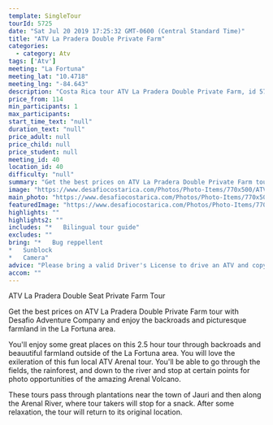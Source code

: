 ```yaml
---
template: SingleTour
tourId: 5725
date: "Sat Jul 20 2019 17:25:32 GMT-0600 (Central Standard Time)"
title: "ATV La Pradera Double Private Farm"
categories: 
  - category: Atv
tags: ['Atv']
meeting: "La Fortuna"
meeting_lat: "10.4718"
meeting_lng: "-84.643"
description: "Costa Rica tour ATV La Pradera Double Private Farm, id 5725"
price_from: 114
min_participants: 1
max_participants: 
start_time_text: "null"
duration_text: "null"
price_adult: null
price_child: null
price_student: null
meeting_id: 40
location_id: 40
difficulty: "null"
summary: "Get the best prices on ATV La Pradera Double Private Farm tour with Desafio Adventure Company and enjoy the backroads and picturesque farmland in the La Fortuna area."
image: "https://www.desafiocostarica.com/Photos/Photo-Items/770x500/ATV-La-Pradera-Double-Private-Farm-1482529452.jpg"
main_photo: "https://www.desafiocostarica.com/Photos/Photo-Items/770x500/ATV-La-Pradera-Double-Private-Farm-1482529452.jpg"
featuredImage: "https://www.desafiocostarica.com/Photos/Photo-Items/770x500/ATV-La-Pradera-Double-Private-Farm-1482529452.jpg"
highlights: ""
highlights2: ""
includes: "*   Bilingual tour guide"
excludes: ""
bring: "*   Bug reppellent
*   Sunblock
*   Camera"
advice: "Please bring a valid Driver's License to drive an ATV and copy of your Travel Insurance.Tours leave at 7:30 AM, 11:00 AM and 2:30 PM. The tour lasts 2.5 hours .The tour includes transportation to and from your hotel, a bilingual guide, drinks, and snacks."
accom: ""
---
```

ATV La Pradera Double Seat Private Farm Tour

Get the best prices on ATV La Pradera Double Private Farm tour with Desafio Adventure Company and enjoy the backroads and picturesque farmland in the La Fortuna area.

You'll enjoy some great places on this 2.5 hour tour through backroads and beauutiful farmland outside of the La Fortuna area. You will love the exileration of this fun local ATV Arenal tour. You'll be able to go through the fields, the rainforest, and down to the river and stop at certain points for photo opportunities of the amazing Arenal Volcano.

These tours pass through plantations near the town of Jauri and then along the Arenal River, where tour takers will stop for a snack. After some relaxation, the tour will return to its original location.